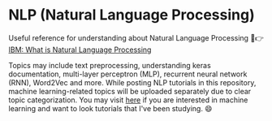 # NLP (Natural Language Processing)

Useful reference for understanding about Natural Language Processing 📰👉 [IBM: What is Natural Language Processing](https://www.ibm.com/cloud/learn/natural-language-processing)

Topics may include text preprocessing, understanding keras documentation, multi-layer perceptron (MLP), recurrent neural network (RNN), Word2Vec and more. While posting NLP tutorials in this repository, machine learning-related topics will be uploaded separately due to clear topic categorization. You may visit [here](https://github.com/jhhan0/machine-learning) if you are interested in machine learning and want to look tutorials that I've been studying. 😄
